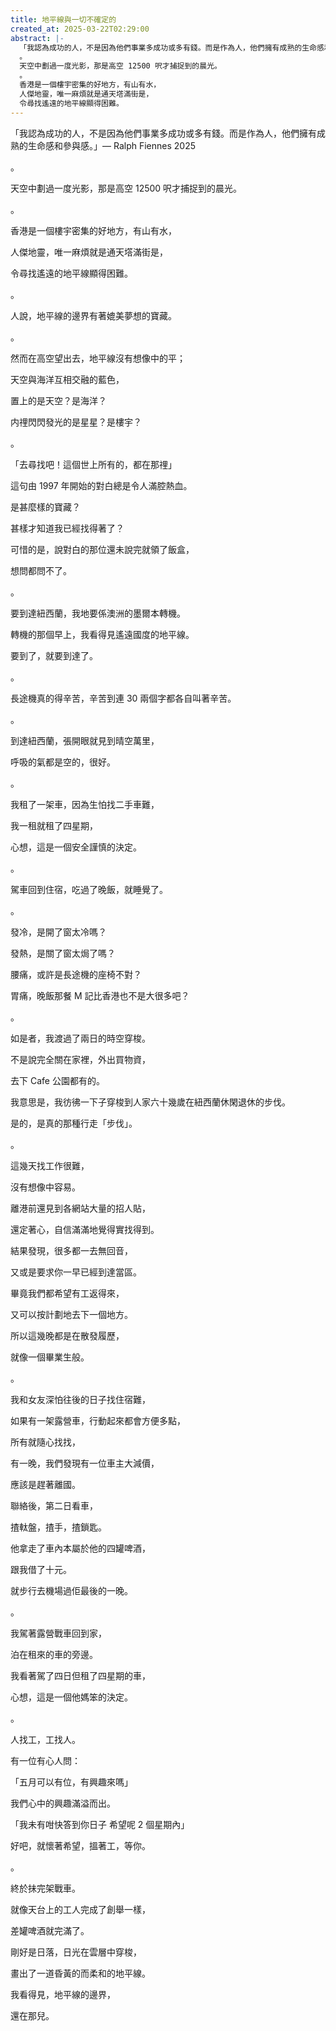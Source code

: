```yaml
---
title: 地平線與一切不確定的
created_at: 2025-03-22T02:29:00
abstract: |-
  「我認為成功的人，不是因為他們事業多成功或多有錢。而是作為人，他們擁有成熟的生命感和參與感。」— Ralph Fiennes 2025
  。
  天空中劃過一度光影，那是高空 12500 呎才捕捉到的晨光。
  。
  香港是一個樓宇密集的好地方，有山有水，
  人傑地靈，唯一麻煩就是通天㙮滿街是，
  令尋找遙遠的地平線顯得困難。
---
```


「我認為成功的人，不是因為他們事業多成功或多有錢。而是作為人，他們擁有成熟的生命感和參與感。」— Ralph Fiennes 2025

。

天空中劃過一度光影，那是高空 12500 呎才捕捉到的晨光。

。

香港是一個樓宇密集的好地方，有山有水，

人傑地靈，唯一麻煩就是通天㙮滿街是，

令尋找遙遠的地平線顯得困難。

。

人說，地平線的邊界有著媲美夢想的寶藏。

。

然而在高空望出去，地平線沒有想像中的平；

天空與海洋互相交融的藍色，

置上的是天空？是海洋？

内𥚃閃閃發光的是星星？是樓宇？

。

「去尋找吧！這個世上所有的，都在那𥚃」

這句由 1997 年開始的對白總是令人滿腔熱血。

是甚麼樣的寶藏？

甚樣才知道我已經找得著了？

可惜的是，說對白的那位還未說完就領了飯盒，

想問都問不了。

。

要到達紐西蘭，我地要係澳洲的墨爾本轉機。

轉機的那個早上，我看得見遙遠國度的地平線。

要到了，就要到達了。

。

長途機真的得辛苦，辛苦到連 30 兩個字都各自叫著辛苦。

。

到達紐西蘭，張開眼就見到晴空萬里，

呼吸的氣都是空的，很好。

。

我租了一架車，因為生怕找二手車難，

我一租就租了四星期，

心想，這是一個安全謹慎的決定。

。

駕車回到住宿，吃過了晚飯，就睡覺了。

。

發冷，是開了窗太冷嗎？

發熱，是關了窗太焗了嗎？

腰痛，或許是長途機的座椅不對？

胃痛，晚飯那餐 M 記比香港也不是大很多吧？

。

如是者，我渡過了兩日的時空穿梭。

不是說完全關在家裡，外出買物資，

去下 Cafe 公園都有的。

我意思是，我彷彿一下子穿梭到人家六十幾歲在紐西蘭休閑退休的步伐。

是的，是真的那種行走「步伐」。

。

這幾天找工作很難，

沒有想像中容易。

離港前還見到各網站大量的招人貼，

還定著心，自信滿滿地覺得實找得到。

結果發現，很多都一去無回音，

又或是要求你一早已經到達當區。

畢竟我們都希望有工返得來，

又可以按計劃地去下一個地方。

所以這幾晚都是在散發履歷，

就像一個畢業生般。

。

我和女友深怕往後的日子找住宿難，

如果有一架露營車，行動起來都會方便多點，

所有就隨心找找，

有一晚，我們發現有一位車主大減價，

應該是趕著離國。

聯絡後，第二日看車，

揸軚盤，揸手，揸鎖匙。

他拿走了車內本屬於他的四罐啤酒，

跟我借了十元。

就步行去機場過佢最後的一晚。

。

我駕著露營戰車回到家，

泊在租來的車的旁邊。

我看著駕了四日但租了四星期的車，

心想，這是一個他媽笨的決定。

。

人找工，工找人。

有一位有心人問：

「五月可以有位，有興趣來嗎」

我們心中的興趣滿溢而出。

「我未有咁快答到你日子 希望呢 2 個星期內」

好吧，就懷著希望，搵著工，等你。

。

終於抺完架戰車。

就像天台上的工人完成了創舉一樣，

差罐啤酒就完滿了。

剛好是日落，日光在雲層中穿梭，

畫出了一道昏黃的而柔和的地平線。

我看得見，地平線的邊界，

還在那兒。
